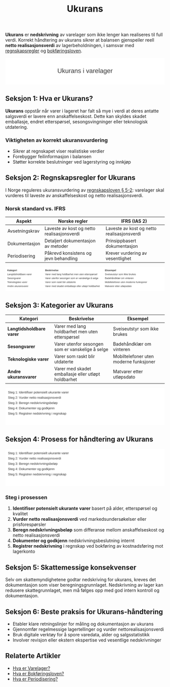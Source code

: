 ﻿---
title: "Ukurans"
seoTitle: "Ukurans | Nedskrivning av varelager og regnskapsregler"
description: "Ukurans er nedskrivning av varelager som ikke kan selges til full verdi. Les om når ukurans oppstår, norske og IFRS-regler, dokumentasjonskrav og hvordan nedskrivningen beregnes og føres i regnskapet."
summary: "Hva er ukurans i varelager, hvilke regler gjelder og hvordan bokføre korrekt."
---

**Ukurans** er **nedskrivning** av varelager som ikke lenger kan realiseres til full verdi. Korrekt håndtering av ukurans sikrer at balansen gjenspeiler reell **netto realisasjonsverdi** av lagerbeholdningen, i samsvar med [regnskapsregler](/blogs/regnskap/hva-er-regnskap "Hva er Regnskap? En komplett guide") og [bokføringsloven](/blogs/regnskap/hva-er-bokforingsloven "Hva er Bokføringsloven? Oversikt over Regnskapets Lovverk").

![Illustrasjon som viser nedskrivning ved ukurans i varelager](ukurans-image.svg)

## Seksjon 1: Hva er Ukurans?

**Ukurans** oppstår når varer i lageret har falt så mye i verdi at deres antatte salgsverdi er lavere enn anskaffelseskost. Dette kan skyldes skadet emballasje, endret etterspørsel, sesongsvingninger eller teknologisk utdatering.

### Viktigheten av korrekt ukuransvurdering

* Sikrer at regnskapet viser realistiske verdier
* Forebygger feilinformasjon i balansen
* Støtter korrekte beslutninger ved lagerstyring og innkjøp

## Seksjon 2: Regnskapsregler for Ukurans

I Norge reguleres ukuransvurdering av [regnskapsloven § 5-2](/blogs/regnskap/hva-er-regnskapsloven "Hva er Regnskapsloven? En komplett oversikt"): varelager skal vurderes til laveste av anskaffelseskost og netto realisasjonsverdi.

### Norsk standard vs. IFRS

| Aspekt               | Norske regler                                | IFRS (IAS 2)                                      |
|-----------------------|-----------------------------------------------|---------------------------------------------------|
| Avsetningskrav        | Laveste av kost og netto realisasjonsverdi    | Laveste av kost og netto realisasjonsverdi        |
| Dokumentasjon        | Detaljert dokumentasjon av metoder           | Prinsippbasert dokumentasjon                      |
| Periodisering         | Påkrevd konsistens og jevn behandling        | Krever vurdering av vesentlighet                  |

![Oversikt over kategorier av ukuransvarer](ukurans-kategorier-tabell.svg)

## Seksjon 3: Kategorier av Ukurans

| Kategori                | Beskrivelse                                         | Eksempel                             |
|-------------------------|-----------------------------------------------------|--------------------------------------|
| **Langtidsholdbare varer** | Varer med lang holdbarhet men uten etterspørsel      | Sveiseutstyr som ikke brukes         |
| **Sesongvarer**          | Varer utenfor sesongen som er vanskelige å selge      | Badehåndklær om vinteren             |
| **Teknologiske varer**    | Varer som raskt blir utdaterte                        | Mobiltelefoner uten moderne funksjoner |
| **Andre ukuransvarer**    | Varer med skadet emballasje eller utløpt holdbarhet  | Matvarer etter utløpsdato            |

![Prosess for identifikasjon og nedskrivning av ukuransvarer](ukurans-prosess.svg)

## Seksjon 4: Prosess for håndtering av Ukurans

![Prosess for identifikasjon og nedskrivning av ukuransvarer](ukurans-prosess.svg)

### Steg i prosessen

1. **Identifiser potensielt ukurante varer** basert på alder, etterspørsel og kvalitet
2. **Vurder netto realisasjonsverdi** ved markedsundersøkelser eller prisforespørsler
3. **Beregn nedskrivningsbeløp** som differanse mellom anskaffelseskost og netto realisasjonsverdi
4. **Dokumenter og godkjenn** nedskrivningsbeslutning internt
5. **Registrer nedskrivning** i regnskap ved bokføring av kostnadsføring mot lagerkonto

## Seksjon 5: Skattemessige konsekvenser

Selv om skattemyndighetene godtar nedskriving for ukurans, kreves det dokumentasjon som viser beregningsgrunnlaget. Nedskrivning av lager kan redusere skattegrunnlaget, men må følges opp med god intern kontroll og dokumentasjon.

## Seksjon 6: Beste praksis for Ukurans-håndtering

* Etabler klare retningslinjer for måling og dokumentasjon av ukurans
* Gjennomfør regelmessige lagertellinger og vurder nettorealisasjonsverdi
* Bruk digitale verktøy for å spore varedata, alder og salgsstatistikk
* Involver revisjon eller ekstern ekspertise ved vesentlige nedskrivninger

## Relaterte Artikler

* [Hva er Varelager?](/blogs/regnskap/hva-er-varelager "Hva er Varelager? Komplett Guide til Lagerregnskapsføring og Verdivurdering")
* [Hva er Bokføringsloven?](/blogs/regnskap/hva-er-bokforingsloven "Hva er Bokføringsloven? Oversikt over Regnskapets Lovverk")
* [Hva er Periodisering?](/blogs/regnskap/hva-er-periodisering "Hva er Periodisering? Prinsipper og Praktiske Eksempler")










